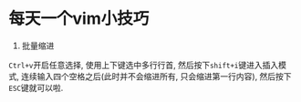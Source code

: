 # 每天一个vim小技巧

1. 批量缩进

`Ctrl+v`开启任意选择, 使用上下键选中多行行首, 然后按下`shift+i`键进入插入模式, 连续输入四个空格之后(此时并不会缩进所有, 只会缩进第一行内容), 然后按下`ESC`键就可以啦. 